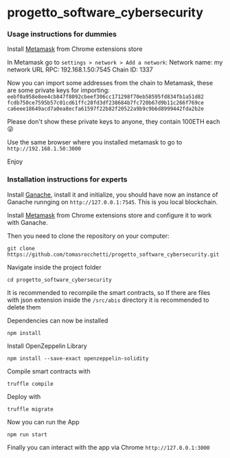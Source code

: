 # progetto_software_cybersecurity

### Usage instructions for dummies

Install [Metamask](https://chrome.google.com/webstore/detail/metamask/nkbihfbeogaeaoehlefnkodbefgpgknn?hl=it) from Chrome extensions store

In Metamask go to ```settings > network > Add a network```:
Network name: my network
URL RPC: 192.168.1.50:7545
Chain ID: 1337

Now you can import some addresses from the chain to Metamask, these are some private keys for importing:
```eebf0a958e8ee4cb847f8092cbeef306cc171298f70eb58595fd834fb1a51d82```
```fcdb750ce7595b57c01cd61ffc28fd3df238684b7fc720b67d9b11c266f769ce```
```ca6eee18649acd7a0ea8ecfa61597f22b82f20522a9b9c9b6d8999442fda2b2e```

Please don't show these private keys to anyone, they contain 100ETH each 😜

Use the same browser where you installed metamask to go to ```http://192.168.1.50:3000```

Enjoy

### Installation instructions for experts
Install [Ganache](https://trufflesuite.com/ganache/), install it and initialize, you should have now an instance of Ganache runnging on ```http://127.0.0.1:7545```. This is you local blockchain.

Install [Metamask](https://chrome.google.com/webstore/detail/metamask/nkbihfbeogaeaoehlefnkodbefgpgknn?hl=it) from Chrome extensions store and configure it to work with Ganache.

Then you need to clone the repository on your computer:

```
git clone https://github.com/tomasrocchetti/progetto_software_cybersecurity.git
```
Navigate inside the project folder

```
cd progetto_software_cybersecurity
```

It is recommended to recompile the smart contracts, so If there are files with json extension inside the ```/src/abis``` directory it is recommended to delete them

Dependencies can now be installed
```
npm install
```
Install OpenZeppelin Library
```
npm install --save-exact openzeppelin-solidity
```
Compile smart contracts with 
```
truffle compile
```
Deploy with
```
truffle migrate
```
Now you can run the App
```
npm run start
```
Finally you can interact with the app via Chrome ```http://127.0.0.1:3000```
